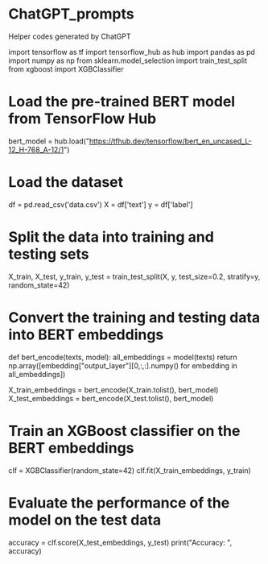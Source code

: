 # ChatGPT_prompts
Helper codes generated by ChatGPT

import tensorflow as tf
import tensorflow_hub as hub
import pandas as pd
import numpy as np
from sklearn.model_selection import train_test_split
from xgboost import XGBClassifier

# Load the pre-trained BERT model from TensorFlow Hub
bert_model = hub.load("https://tfhub.dev/tensorflow/bert_en_uncased_L-12_H-768_A-12/1")

# Load the dataset
df = pd.read_csv('data.csv')
X = df['text']
y = df['label']

# Split the data into training and testing sets
X_train, X_test, y_train, y_test = train_test_split(X, y, test_size=0.2, stratify=y, random_state=42)

# Convert the training and testing data into BERT embeddings
def bert_encode(texts, model):
    all_embeddings = model(texts)
    return np.array([embedding["output_layer"][0,:,:].numpy() for embedding in all_embeddings])

X_train_embeddings = bert_encode(X_train.tolist(), bert_model)
X_test_embeddings = bert_encode(X_test.tolist(), bert_model)

# Train an XGBoost classifier on the BERT embeddings
clf = XGBClassifier(random_state=42)
clf.fit(X_train_embeddings, y_train)

# Evaluate the performance of the model on the test data
accuracy = clf.score(X_test_embeddings, y_test)
print("Accuracy: ", accuracy)
